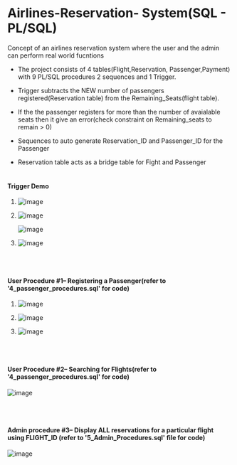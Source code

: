 # Airlines-Reservation- System(SQL - PL/SQL)
Concept of an airlines reservation system where the user and the admin can perform real world fucntions

* The project consists of 4 tables(Flight,Reservation, Passenger,Payment) with 9 PL/SQL procedures 2 sequences and 1 Trigger. 

* Trigger subtracts the NEW number of passengers registered(Reservation table) from the Remaining_Seats(flight table). 
* If the the passenger registers for more than the number of avaialable seats then it give an error(check constraint on Remaining_seats to remain > 0)
* Sequences to auto generate Reservation_ID and Passenger_ID for the Passenger
* Reservation table acts as a bridge table for Fight and Passenger
<br /><br />
#### Trigger Demo
1) ![image](https://user-images.githubusercontent.com/52587103/60775991-9ee94f00-a0f6-11e9-8559-b63b9c9042c9.png)

2) ![image](https://user-images.githubusercontent.com/52587103/60775992-a3ae0300-a0f6-11e9-958a-6743d5fd43d8.png)

   ![image](https://user-images.githubusercontent.com/52587103/60775994-a6a8f380-a0f6-11e9-8fd0-2794e94db96c.png)

3) ![image](https://user-images.githubusercontent.com/52587103/60775999-ac9ed480-a0f6-11e9-809e-c9814aa838a4.png)


<br /><br />

#### User Procedure #1– Registering a Passenger(refer to '4_passenger_procedures.sql' for code)


1) ![image](https://user-images.githubusercontent.com/52587103/60776001-af99c500-a0f6-11e9-8150-4107c8afabf6.png)

2) ![image](https://user-images.githubusercontent.com/52587103/60776006-b1fc1f00-a0f6-11e9-8640-0a6f887e44d9.png)

3) ![image](https://user-images.githubusercontent.com/52587103/60776007-b45e7900-a0f6-11e9-98ce-f666f28a20c6.png)


<br /><br />

#### User Procedure #2– Searching for Flights(refer to '4_passenger_procedures.sql' for code)

![image](https://user-images.githubusercontent.com/52587103/75728698-a9281100-5cb6-11ea-9672-435c0f291861.png)


<br /><br />


#### Admin procedure #3– Display ALL reservations for a particular flight using FLIGHT_ID (refer to '5_Admin_Procedures.sql' file for code)


![image](https://user-images.githubusercontent.com/52587103/60776011-b7596980-a0f6-11e9-98d9-7c928a811ccc.png)
